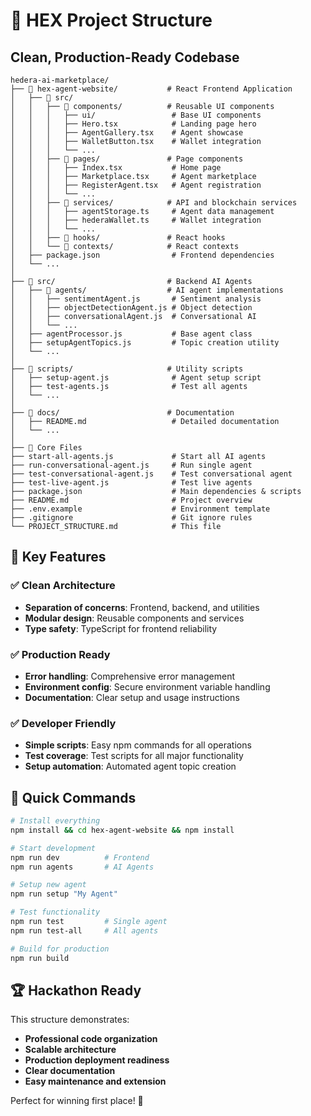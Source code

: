 # 📁 HEX Project Structure

## Clean, Production-Ready Codebase

```
hedera-ai-marketplace/
├── 📁 hex-agent-website/           # React Frontend Application
│   ├── 📁 src/
│   │   ├── 📁 components/          # Reusable UI components
│   │   │   ├── ui/                 # Base UI components
│   │   │   ├── Hero.tsx            # Landing page hero
│   │   │   ├── AgentGallery.tsx    # Agent showcase
│   │   │   ├── WalletButton.tsx    # Wallet integration
│   │   │   └── ...
│   │   ├── 📁 pages/               # Page components
│   │   │   ├── Index.tsx           # Home page
│   │   │   ├── Marketplace.tsx     # Agent marketplace
│   │   │   ├── RegisterAgent.tsx   # Agent registration
│   │   │   └── ...
│   │   ├── 📁 services/            # API and blockchain services
│   │   │   ├── agentStorage.ts     # Agent data management
│   │   │   ├── hederaWallet.ts     # Wallet integration
│   │   │   └── ...
│   │   ├── 📁 hooks/               # React hooks
│   │   └── 📁 contexts/            # React contexts
│   ├── package.json                # Frontend dependencies
│   └── ...
│
├── 📁 src/                         # Backend AI Agents
│   ├── 📁 agents/                  # AI agent implementations
│   │   ├── sentimentAgent.js       # Sentiment analysis
│   │   ├── objectDetectionAgent.js # Object detection
│   │   ├── conversationalAgent.js  # Conversational AI
│   │   └── ...
│   ├── agentProcessor.js           # Base agent class
│   ├── setupAgentTopics.js         # Topic creation utility
│   └── ...
│
├── 📁 scripts/                     # Utility scripts
│   ├── setup-agent.js              # Agent setup script
│   ├── test-agents.js              # Test all agents
│   └── ...
│
├── 📁 docs/                        # Documentation
│   ├── README.md                   # Detailed documentation
│   └── ...
│
├── 📄 Core Files
├── start-all-agents.js             # Start all AI agents
├── run-conversational-agent.js     # Run single agent
├── test-conversational-agent.js    # Test conversational agent
├── test-live-agent.js              # Test live agents
├── package.json                    # Main dependencies & scripts
├── README.md                       # Project overview
├── .env.example                    # Environment template
├── .gitignore                      # Git ignore rules
└── PROJECT_STRUCTURE.md            # This file
```

## 🎯 Key Features

### ✅ Clean Architecture
- **Separation of concerns**: Frontend, backend, and utilities
- **Modular design**: Reusable components and services
- **Type safety**: TypeScript for frontend reliability

### ✅ Production Ready
- **Error handling**: Comprehensive error management
- **Environment config**: Secure environment variable handling
- **Documentation**: Clear setup and usage instructions

### ✅ Developer Friendly
- **Simple scripts**: Easy npm commands for all operations
- **Test coverage**: Test scripts for all major functionality
- **Setup automation**: Automated agent topic creation

## 🚀 Quick Commands

```bash
# Install everything
npm install && cd hex-agent-website && npm install

# Start development
npm run dev          # Frontend
npm run agents       # AI Agents

# Setup new agent
npm run setup "My Agent"

# Test functionality
npm run test         # Single agent
npm run test-all     # All agents

# Build for production
npm run build
```

## 🏆 Hackathon Ready

This structure demonstrates:
- **Professional code organization**
- **Scalable architecture**
- **Production deployment readiness**
- **Clear documentation**
- **Easy maintenance and extension**

Perfect for winning first place! 🥇